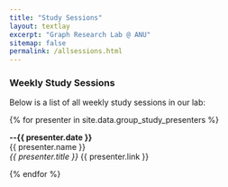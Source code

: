 ```yaml
---
title: "Study Sessions"
layout: textlay
excerpt: "Graph Research Lab @ ANU"
sitemap: false
permalink: /allsessions.html
---
```



### Weekly Study Sessions

Below is a list of all weekly study sessions in our lab:

{% for presenter in site.data.group_study_presenters %}

**--{{ presenter.date }}** <br>
{{ presenter.name }}  
<em>{{ presenter.title }}</em>
{{ presenter.link }} <br>
 
{% endfor %}
